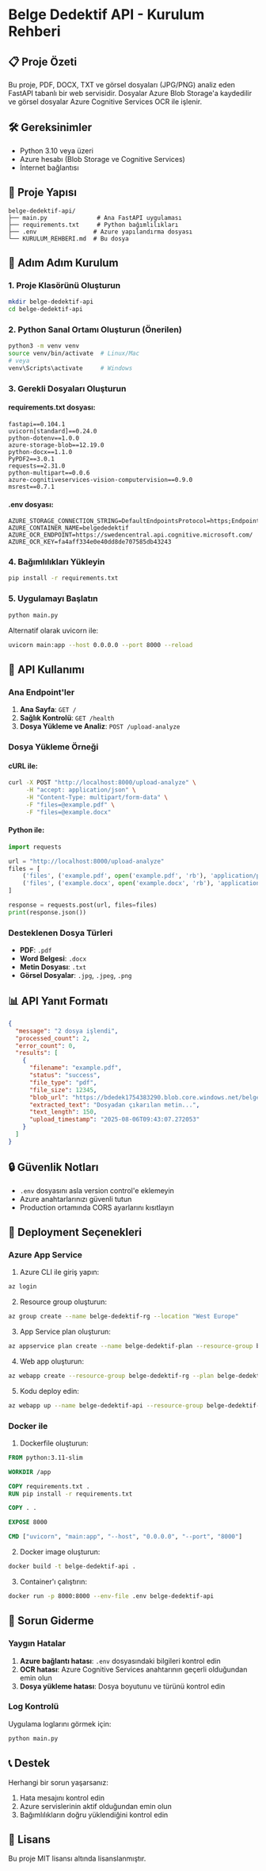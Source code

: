 # Belge Dedektif API - Kurulum Rehberi

## 📋 Proje Özeti

Bu proje, PDF, DOCX, TXT ve görsel dosyaları (JPG/PNG) analiz eden FastAPI tabanlı bir web servisidir. Dosyalar Azure Blob Storage'a kaydedilir ve görsel dosyalar Azure Cognitive Services OCR ile işlenir.

## 🛠️ Gereksinimler

- Python 3.10 veya üzeri
- Azure hesabı (Blob Storage ve Cognitive Services)
- İnternet bağlantısı

## 📁 Proje Yapısı

```
belge-dedektif-api/
├── main.py              # Ana FastAPI uygulaması
├── requirements.txt     # Python bağımlılıkları
├── .env                # Azure yapılandırma dosyası
└── KURULUM_REHBERI.md  # Bu dosya
```

## 🚀 Adım Adım Kurulum

### 1. Proje Klasörünü Oluşturun

```bash
mkdir belge-dedektif-api
cd belge-dedektif-api
```

### 2. Python Sanal Ortamı Oluşturun (Önerilen)

```bash
python3 -m venv venv
source venv/bin/activate  # Linux/Mac
# veya
venv\Scripts\activate     # Windows
```

### 3. Gerekli Dosyaları Oluşturun

#### requirements.txt dosyası:
```
fastapi==0.104.1
uvicorn[standard]==0.24.0
python-dotenv==1.0.0
azure-storage-blob==12.19.0
python-docx==1.1.0
PyPDF2==3.0.1
requests==2.31.0
python-multipart==0.0.6
azure-cognitiveservices-vision-computervision==0.9.0
msrest==0.7.1
```

#### .env dosyası:
```
AZURE_STORAGE_CONNECTION_STRING=DefaultEndpointsProtocol=https;EndpointSuffix=core.windows.net;AccountName=bdedek1754383290;AccountKey=mQSH2nF0xvcPEOT69xYOQpL799f68Cv+DK3D/JaD+AXH5IrMRw22FmclJM/ij96gJPpC98O6I4Fq+ASt0tDmqQ==;BlobEndpoint=https://bdedek1754383290.blob.core.windows.net/;FileEndpoint=https://bdedek1754383290.file.core.windows.net/;QueueEndpoint=https://bdedek1754383290.queue.core.windows.net/;TableEndpoint=https://bdedek1754383290.table.core.windows.net/
AZURE_CONTAINER_NAME=belgededektif
AZURE_OCR_ENDPOINT=https://swedencentral.api.cognitive.microsoft.com/
AZURE_OCR_KEY=fa4aff334e0e40dd8de707585db43243
```

### 4. Bağımlılıkları Yükleyin

```bash
pip install -r requirements.txt
```

### 5. Uygulamayı Başlatın

```bash
python main.py
```

Alternatif olarak uvicorn ile:
```bash
uvicorn main:app --host 0.0.0.0 --port 8000 --reload
```

## 🔧 API Kullanımı

### Ana Endpoint'ler

1. **Ana Sayfa**: `GET /`
2. **Sağlık Kontrolü**: `GET /health`
3. **Dosya Yükleme ve Analiz**: `POST /upload-analyze`

### Dosya Yükleme Örneği

#### cURL ile:
```bash
curl -X POST "http://localhost:8000/upload-analyze" \
     -H "accept: application/json" \
     -H "Content-Type: multipart/form-data" \
     -F "files=@example.pdf" \
     -F "files=@example.docx"
```

#### Python ile:
```python
import requests

url = "http://localhost:8000/upload-analyze"
files = [
    ('files', ('example.pdf', open('example.pdf', 'rb'), 'application/pdf')),
    ('files', ('example.docx', open('example.docx', 'rb'), 'application/vnd.openxmlformats-officedocument.wordprocessingml.document'))
]

response = requests.post(url, files=files)
print(response.json())
```

### Desteklenen Dosya Türleri

- **PDF**: `.pdf`
- **Word Belgesi**: `.docx`
- **Metin Dosyası**: `.txt`
- **Görsel Dosyalar**: `.jpg`, `.jpeg`, `.png`

## 📊 API Yanıt Formatı

```json
{
  "message": "2 dosya işlendi",
  "processed_count": 2,
  "error_count": 0,
  "results": [
    {
      "filename": "example.pdf",
      "status": "success",
      "file_type": "pdf",
      "file_size": 12345,
      "blob_url": "https://bdedek1754383290.blob.core.windows.net/belgededektif/...",
      "extracted_text": "Dosyadan çıkarılan metin...",
      "text_length": 150,
      "upload_timestamp": "2025-08-06T09:43:07.272053"
    }
  ]
}
```

## 🔒 Güvenlik Notları

- `.env` dosyasını asla version control'e eklemeyin
- Azure anahtarlarınızı güvenli tutun
- Production ortamında CORS ayarlarını kısıtlayın

## 🚀 Deployment Seçenekleri

### Azure App Service

1. Azure CLI ile giriş yapın:
```bash
az login
```

2. Resource group oluşturun:
```bash
az group create --name belge-dedektif-rg --location "West Europe"
```

3. App Service plan oluşturun:
```bash
az appservice plan create --name belge-dedektif-plan --resource-group belge-dedektif-rg --sku B1 --is-linux
```

4. Web app oluşturun:
```bash
az webapp create --resource-group belge-dedektif-rg --plan belge-dedektif-plan --name belge-dedektif-api --runtime "PYTHON|3.11"
```

5. Kodu deploy edin:
```bash
az webapp up --name belge-dedektif-api --resource-group belge-dedektif-rg
```

### Docker ile

1. Dockerfile oluşturun:
```dockerfile
FROM python:3.11-slim

WORKDIR /app

COPY requirements.txt .
RUN pip install -r requirements.txt

COPY . .

EXPOSE 8000

CMD ["uvicorn", "main:app", "--host", "0.0.0.0", "--port", "8000"]
```

2. Docker image oluşturun:
```bash
docker build -t belge-dedektif-api .
```

3. Container'ı çalıştırın:
```bash
docker run -p 8000:8000 --env-file .env belge-dedektif-api
```

## 🐛 Sorun Giderme

### Yaygın Hatalar

1. **Azure bağlantı hatası**: `.env` dosyasındaki bilgileri kontrol edin
2. **OCR hatası**: Azure Cognitive Services anahtarının geçerli olduğundan emin olun
3. **Dosya yükleme hatası**: Dosya boyutunu ve türünü kontrol edin

### Log Kontrolü

Uygulama loglarını görmek için:
```bash
python main.py
```

## 📞 Destek

Herhangi bir sorun yaşarsanız:
1. Hata mesajını kontrol edin
2. Azure servislerinin aktif olduğundan emin olun
3. Bağımlılıkların doğru yüklendiğini kontrol edin

## 📝 Lisans

Bu proje MIT lisansı altında lisanslanmıştır.

